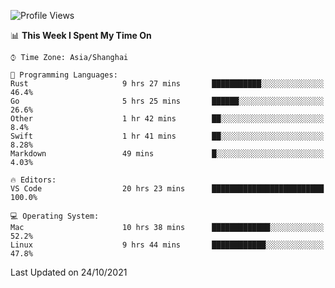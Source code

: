 <!--START_SECTION:waka-->
![Profile Views](http://img.shields.io/badge/Profile%20Views-1-blue)

📊 **This Week I Spent My Time On** 

```text
⌚︎ Time Zone: Asia/Shanghai

💬 Programming Languages: 
Rust                     9 hrs 27 mins       ███████████░░░░░░░░░░░░░░   46.4% 
Go                       5 hrs 25 mins       ██████░░░░░░░░░░░░░░░░░░░   26.6% 
Other                    1 hr 42 mins        ██░░░░░░░░░░░░░░░░░░░░░░░   8.4% 
Swift                    1 hr 41 mins        ██░░░░░░░░░░░░░░░░░░░░░░░   8.28% 
Markdown                 49 mins             █░░░░░░░░░░░░░░░░░░░░░░░░   4.03%

🔥 Editors: 
VS Code                  20 hrs 23 mins      █████████████████████████   100.0%

💻 Operating System: 
Mac                      10 hrs 38 mins      █████████████░░░░░░░░░░░░   52.2% 
Linux                    9 hrs 44 mins       ████████████░░░░░░░░░░░░░   47.8%

```


 Last Updated on 24/10/2021
<!--END_SECTION:waka-->
